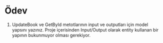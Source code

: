 
# Ödev

1. UpdateBook ve GetById metotlarının input ve outputları için model yapsını yazınız. Proje içerisinden Input/Output olarak entity kullanan bir yapının bukunmuyor olması gerekiyor. 
